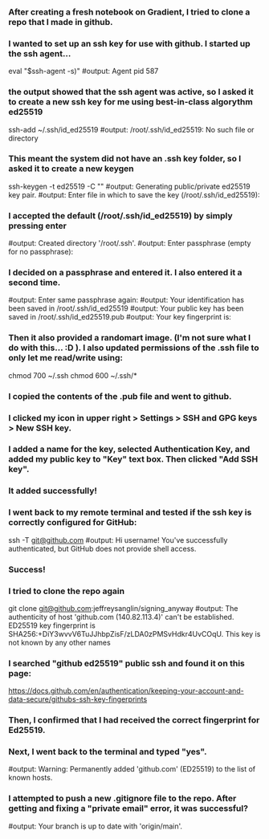 ### After creating a fresh notebook on Gradient, I tried to clone a repo that I made in github.

### I wanted to set up an ssh key for use with github. I started up the ssh agent...
eval "$ssh-agent -s)"
#output: Agent pid 587

### the output showed that the ssh agent was active, so I asked it to create a new ssh key for me using best-in-class algorythm ed25519
ssh-add ~/.ssh/id_ed25519
#output: /root/.ssh/id_ed25519: No such file or directory

### This meant the system did not have an .ssh key folder, so I asked it to create a new keygen
ssh-keygen -t ed25519 -C "<my-email>"
#output: Generating public/private ed25519 key pair.
#output: Enter file in which to save the key (/root/.ssh/id_ed25519):

### I accepted the default (/root/.ssh/id_ed25519) by simply pressing enter
#output: Created directory '/root/.ssh'.
#output: Enter passphrase (empty for no passphrase):

### I decided on a passphrase and entered it. I also entered it a second time.
#output: Enter same passphrase again:
#output: Your identification has been saved in /root/.ssh/id_ed25519
#output: Your public key has been saved in /root/.ssh/id_ed25519.pub
#output: Your key fingerprint is: <my-key> <my-email>

### Then it also provided a randomart image. (I'm not sure what I do with this... :D ). I also updated permissions of the .ssh file to only let me read/write using:
chmod 700 ~/.ssh
chmod 600 ~/.ssh/*

### I copied the contents of the .pub file and went to github.
### I clicked my icon in upper right > Settings > SSH and GPG keys > New SSH key.
### I added a name for the key, selected Authentication Key, and added my public key to "Key" text box. Then clicked "Add SSH key".

### It added successfully!
### I went back to my remote terminal and tested if the ssh key is correctly configured for GitHub:
ssh -T git@github.com
#output: Hi username! You've successfully authenticated, but GitHub does not provide shell access.
### Success!

### I tried to clone the repo again
git clone git@github.com:jeffreysanglin/signing_anyway
#output: The authenticity of host 'github.com (140.82.113.4)' can't be established.
ED25519 key fingerprint is SHA256:+DiY3wvvV6TuJJhbpZisF/zLDA0zPMSvHdkr4UvCOqU.
This key is not known by any other names

### I searched "github ed25519" public ssh and found it on this page:
https://docs.github.com/en/authentication/keeping-your-account-and-data-secure/githubs-ssh-key-fingerprints
### Then, I confirmed that I had received the correct fingerprint for Ed25519.
### Next, I went back to the terminal and typed "yes".
#output: Warning: Permanently added 'github.com' (ED25519) to the list of known hosts.

### I attempted to push a new .gitignore file to the repo. After getting and fixing a "private email" error, it was successful?
#output: Your branch is up to date with 'origin/main'.